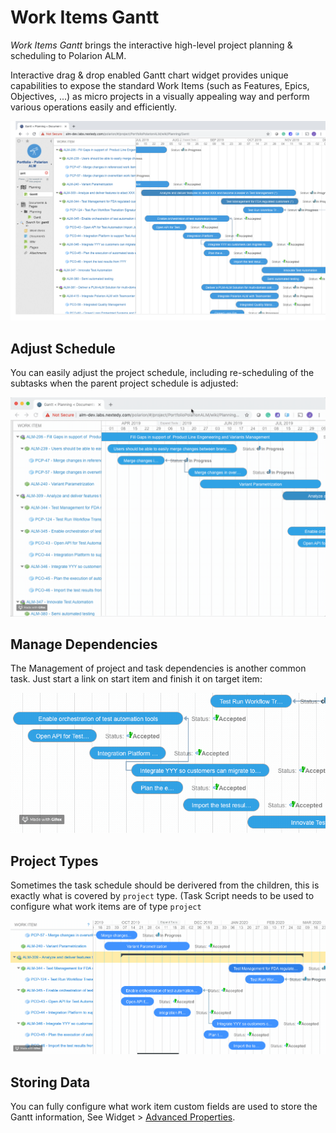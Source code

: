 # Work Items Gantt 

*Work Items Gantt* brings the interactive high-level project planning & scheduling to Polarion ALM. 

Interactive drag & drop enabled Gantt chart widget provides unique capabilities to expose the standard Work Items (such as Features, Epics, Objectives, ...) as micro projects in a visually appealing way and perform various operations easily and efficiently.

![Gantt Screenshot](img/gantt-overall.png)

## Adjust Schedule

You can easily adjust the project schedule, including re-scheduling of the subtasks when the parent project schedule is adjusted:

![Replan](img/gantt-drag-children.gif)

## Manage Dependencies

The Management of project and task dependencies is another common task. Just start a link on start item and finish it on target item:

![Dependencies](img/gantt-drag-dependency-link.gif)

## Project Types

Sometimes the task schedule should be derivered from the children, this is exactly what is covered by `project` type. (Task Script needs to be used to configure what work items are of type `project`

![Projects](img/gantt-projects.gif)



## Storing Data

You can fully configure what work item custom fields are used to store the Gantt information, See Widget  > [Advanced Properties](./widget/#advanced). 
